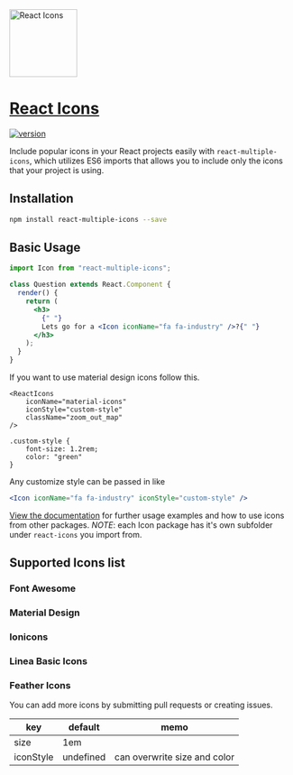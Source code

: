 <img src="https://img.techpowerup.org/190918/react-icon-logo.png" width="120" alt="React Icons">

# [React Icons](https://salmanmehmood.github.io/ReactIconsDocumentation/)

[![version](https://img.shields.io/badge/version-1.0.0-gree.svg)](https://www.npmjs.com/package/react-multiple-icons)

Include popular icons in your React projects easily with `react-multiple-icons`,
which utilizes ES6 imports that allows you to include only the icons that your project is using.

## Installation

```bash
npm install react-multiple-icons --save
```

## Basic Usage

```jsx
import Icon from "react-multiple-icons";

class Question extends React.Component {
  render() {
    return (
      <h3>
        {" "}
        Lets go for a <Icon iconName="fa fa-industry" />?{" "}
      </h3>
    );
  }
}
```

If you want to use material design icons follow this.

```
<ReactIcons
    iconName="material-icons"
    iconStyle="custom-style"
    className="zoom_out_map"
/>
```

```
.custom-style {
	font-size: 1.2rem;
	color: "green"
}
```

Any customize style can be passed in like

```jsx
<Icon iconName="fa fa-industry" iconStyle="custom-style" />
```

[View the documentation](https://salmanmehmood.github.io/ReactIconsDocumentation/) for further usage examples and how to use icons from other packages.
_NOTE_: each Icon package has it's own subfolder under `react-icons` you import from.

## Supported Icons list

### Font Awesome

### Material Design

### Ionicons

### Linea Basic Icons

### Feather Icons

You can add more icons by submitting pull requests or creating issues.

| key       | default   | memo                         |
| --------- | --------- | ---------------------------- |
| size      | 1em       |
| iconStyle | undefined | can overwrite size and color |
